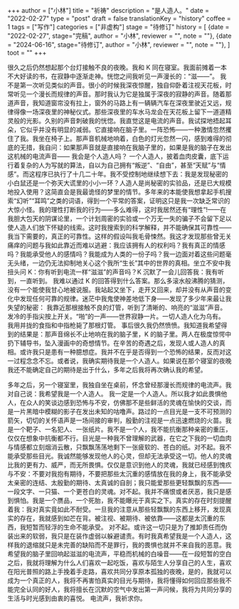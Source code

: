 +++
author = ["小林"]
title = "祈祷"
description = "是人造人。"
date = "2022-02-27"
type = "post"
draft = false
translationKey = "history"
coffee = 1
tags = ["写作"]
categories = ["非虚构"]
stage = "待修订"
history = [
  {date = "2022-02-27", stage="完稿", author = "小林", reviewer = "", note = ""},
  {date = "2024-06-16", stage="待修订", author = "小林", reviewer = "", note = ""},
]
toot = ""
+++

很久之后仍然想起那个台灯接触不良的夜晚。我和 K 同在寝室。我面前摊着一本不大好读的书，在寂静中逐渐走神。恍惚之间我听见一声漫长的：“滋——”。
我不是第一次听见类似的声音。很小的时候我深夜惊醒，独自仰卧着注视天花板，时常听见一个漫长而规律的声音。那时我认为它是独属于深夜的寂静的声音。随着那道声音，我知道窗帘没有拉上，窗外的马路上有一辆辆汽车在深夜里驶近又远，规律得像一场深夜里的神秘仪式。那些深夜里的车水马龙会在天花板上留下一道道精灵般的光影。久别的声音刺破我的恍惚。我直觉这是电流的声音。我试探地捂起耳朵，它似乎并没有明显的减弱。它直接响在脑子里。一阵恐怖——一种激情忽然攫住了我。我坐在椅子上。那声音机械地响着，白色的灯光忽然一闪，感到难得的彻底的无措，我自问：如果那声音就是直接响在我脑子里的，如果是我的脑子在发出这机械的电流声音——
我会是个人造人吗？
一个人造人，披着血肉皮囊，底下运行着复杂的人为写就的算法，自以为自己拥有“叛逆”、“自由”，甚至“天赋”与“情感”。而这程序已执行了十几二十年。我不受控制地继续想下去：我是发现秘密的小白鼠还是一个弥天大谎里的小小一环？人造人是尚秘密的实验品，还是已大规模地投入使用？这简直会是我最诡怪的梦里的情节。多年来的本能使我想拿起手机搜索“幻听”“耳鸣”之类的词语，得到一个平常的答案，证明这只是我一次缺乏常识的大惊小怪。我的理性打断我的行为——多么难得，这时我居然还有“理性”!——在我胆大包天的阴谋论里，一个计划周密的实验或一个万无一失的骗子不会留下足以使人造人们放下怀疑的线索。这时我搜索到的科学解释，并不能确保其可靠性——我当下需要的，真正的可靠性。这样的假设叫我毛骨悚然。我这才发现那些曾无关痛痒的问题与我如此靠近而难以逃避：我应该拥有人的权利吗？我有真正的情感吗？我能承受他人的感情吗？我能成为人类的一份子吗？我一边面对着这些问题毫无头绪，一边仍无法抑制地关心这个我所“生长”其中的世界的真相。坐立不安中我扭头问 K：你有听到电流一样“滋滋”的声音吗？K 沉默了一会儿回答我：我有听到，一直听到。
我难以通过 K 的回答得到什么答案。那么多滚水般沸腾的猜测，没有一个能使我甘心地被说服。我站起又坐下，走开又回来，却并没有从声音的变化中发现任何可靠的规律。迷茫中我鬼使神差地低下身——发现了多少年来最让我失望的秘密：
我靠近那根接触不良的灯管，听到了清晰的、响亮的“滋滋”声音。发冷的手指尖按上开关。“啪”的一声——世界寂静一片。一切人造人化为乌有。
我用并拢的食指和中指枪毙了那根灯管。
事后很久我仍然愤愤。我知道我希望得到的结果是：那声音绵长不止地响在我的脑子里，K 的脑子里。两人在极度惊愕中扔下辅导书，坠入漫画中的奇想情节。在辛苦的奇遇之后，发现人或人造人的真相。或许我只是患有一种臆想症。我并不在乎是否得到一个恐怖的结果，反而对这一过程念念不忘。或者说，我确实期待我是一个人造人。如果说在那个寝室的夜晚我还不能确定自己的期待是出于什么，多年之后我将再次确认我的希望。

多年之后，另一个寝室里，我独自坐在桌前，怀念曾经那漫长而规律的电流声。我对自己说：我希望我是一个人造人。
我一定是一个人造人。所以我才如此畏惧他人，在众人的笑谈边感到恐怖与不安，仿佛那不是些鲜活的灵魂在愉快的交谈，而是一片黑暗中模糊的影子在发出未知的咕噜声。路过的一点目光是一支不可预测的箭矢，切切的关怀语声是一场间接的审判，殷勤的注视是一点迅速燃烧的火苗。我是一个靶子、一名犯人、一张纸片。我不是一个人，我不能抗衡那种亲密的重压，仅仅在想象中抗衡都不行。目光是一种我不曾理解的武器，在它之下我的一切血肉与情感都立刻烟消云散，只飘飘荡荡地剩下一张疲软的、苍白的纸。对不起。我不能承受那些目光。我诚然能够发现他人的心灵，但却无法承受这一切。他人的灵魂比我的更有力、威严，而无所畏惧。仅仅是意识到他人的灵魂，我就已经感到愧疚与不安：不要对我抱有期待，不要把那些太沉重的感情放在我的身上，我不能承受太亲密的连结、太殷勤的期待、太真诚的自剖；我只能爱那些更轻飘飘的东西——一段文字、一只猫、一个更苍白的灵魂。对不起。我并不痛恨或者厌恶，我只是感到惧怕。我是一个赝品，一个死胎，我不能曝光于真实之下。真实的存在时刻提醒着我：我对真实竟如此不耐受。一旦我的注意从那些轻飘飘的东西上移开，发现真实的存在，我就感到如芒在背。被注视、被期待、被依靠——这都是太沉重的东西，我短暂而轻浮的生命不能承受。
对不起。或许这一切只是为了推卸责任而伪装出来的软弱，我只是在装作虚弱以躲避谴责。有时我真希望我是一个人造人，这样我的退缩就只是未完善的缺陷而不是罪行，我的畏惧也就并不来自我的恶意。我希望我的脑子里回响起滋滋的电流声，平稳而机械的白噪音——在一段短暂的空白之后，我就将理解为什么人们喜欢一起吃饭，喜欢与陌生人分享自己的人生，喜欢在阳光普照的路上手挽着手走路，喜欢共同分享原本孤独的夜晚，是的，我就可以成为一个真正的人，我将不再害怕真实的目光与期待，我将懂得如何回应那些我不能完全认同的好人，我将擅长在沉默的空气中发出第一声问候，我将为共同分享的生活与时光感到由衷的喜悦。
电流声，我祈求你。
 